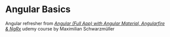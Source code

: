 # Angular Basics


Angular refresher from *[Angular (Full App) with Angular Material, Angularfire & NgRx](https://www.udemy.com/angular-full-app-with-angular-material-angularfire-ngrx/)* udemy course by Maximilian Schwarzmüller

